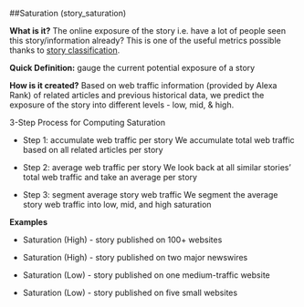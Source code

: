 ##Saturation (story_saturation)

**What is it?** The online exposure of the story i.e. have a lot of people seen this story/information already?
This is one of the useful metrics possible thanks to [story classification](#story-classification).

**Quick Definition:** gauge the current potential exposure of a story

**How is it created?** Based on web traffic information (provided by Alexa Rank) of related articles and previous historical data, we predict the exposure of the story into different levels  - low, mid, & high.

3-Step Process for Computing Saturation

- Step 1: accumulate web traffic per story
We accumulate total web traffic based on all related articles per story

- Step 2: average web traffic per story
We look back at all similar stories’ total web traffic and take an average per story

- Step 3: segment average story web traffic
We segment the average story web traffic into low, mid, and high saturation

**Examples**

- Saturation (High) - story published on 100+ websites

- Saturation (High) - story published on two major newswires

- Saturation (Low) - story published on one medium-traffic website

- Saturation (Low) - story published on five small websites
